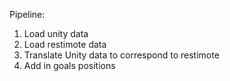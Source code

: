 Pipeline:

1. Load unity data
1. Load restimote data
1. Translate Unity data to correspond to restimote
1. Add in goals positions
